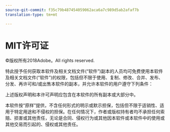 ```yaml
---
source-git-commit: f35c79b487454059062aca6a7c989d5ab2afaf7b
translation-type: tm+mt

---
```

# MIT许可证

©版权所有2018Adobe。All rights reserved.

特此授予任何获取本软件及相关文档文件(“软件”)副本的人员均可免费使用本软件及相关文档文件(“软件”)的权限，包括但不限于使用、复制、修改、合并、发布、分发、再许可和/或出售本软件的副本，并允许本软件的用户遵守下列条件：

上述版权声明和本许可声明应包含在本软件的所有副本或大部分中。

本软件按“原样”提供，不含任何形式的明示或默示担保，包括但不限于适销性、适用于特定用途和不侵权的担保。在任何情况下，作者或版权持有者均不承担任何索赔、损害或其他责任，无论是合同、侵权行为或其他因本软件或本软件中的使用或其他交易而引起的、侵权或其他责任。
